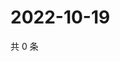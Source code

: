 # 2022-10-19

共 0 条

<!-- BEGIN WEIBO -->
<!-- 最后更新时间 Wed Oct 19 2022 17:29:23 GMT+0800 (China Standard Time) -->

<!-- END WEIBO -->
